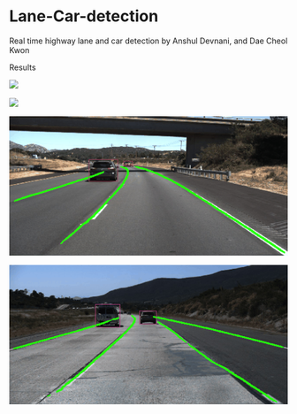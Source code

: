 # Lane-Car-detection

Real time highway lane and car detection by Anshul Devnani, and Dae Cheol Kwon

Results

![](test.gif)

![](test2.gif)

![](test3.gif)

![](test4.gif)